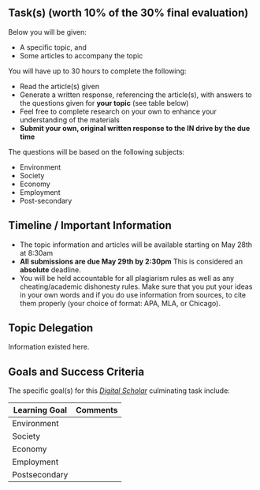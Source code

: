 ## Task(s) (worth 10% of the 30% final evaluation)
Below you will be given:
* A specific topic, and
* Some articles to accompany the topic

You will have up to 30 hours to complete the following:
* Read the article(s) given
* Generate a written response, referencing the article(s), with answers to the questions given for **your topic** (see table below)
* Feel free to complete research on your own to enhance your understanding of the materials
* **Submit your own, original written response to the IN drive by the due time**

The questions will be based on the following subjects:
  * Environment
  * Society
  * Economy
  * Employment
  * Post-secondary

## **Timeline / Important Information**
* The topic information and articles will be available starting on May 28th at 8:30am
* **All submissions are due May 29th by 2:30pm**  This is considered an **absolute** deadline.
* You will be held accountable for all plagiarism rules as well as any cheating/academic dishonesty rules.  Make sure that you put your ideas in your own words and if you do use information from sources, to cite them properly (your choice of format: APA, MLA, or Chicago).

## Topic Delegation
Information existed here.


## Goals and Success Criteria
The specific goal(s) for this [_Digital Scholar_](./images/ICS3U.jpg) culminating task include:  

| Learning Goal | Comments |  
| ----------- | ------- |  
| Environment  | |  
| Society | |  
| Economy | |  
| Employment | |
| Postsecondary | |
